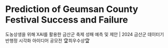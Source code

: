 # Prediction of Geumsan County Festival Success and Failure
도농상생을 위해 XAI를 활용한 금산군 축제 성패 예측 및 제안 | 2024 금산군 데이터기반행정 시각화 아이디어 공모전 🏆최우수상🏆
